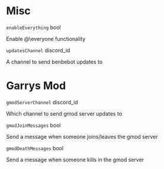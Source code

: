 # Misc

`enableEverything` bool

Enable @\everyone functionality

`updatesChannel` discord_id

A channel to send benbebot updates to

# Garrys Mod

`gmodServerChannel` discord_id

Which channel to send gmod server updates to

`gmodJoinMessages` bool

Send a message when someone joins/leaves the gmod server

`gmodDeathMessages` bool

Send a message when someone kills in the gmod server